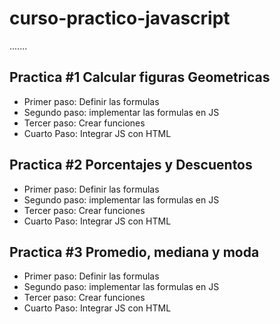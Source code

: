 # curso-practico-javascript

.......

## Practica #1 Calcular figuras Geometricas

- Primer paso: Definir las formulas
- Segundo paso: implementar las formulas en JS
- Tercer paso: Crear funciones 
- Cuarto Paso: Integrar JS con HTML

## Practica #2 Porcentajes y Descuentos

- Primer paso: Definir las formulas
- Segundo paso: implementar las formulas en JS
- Tercer paso: Crear funciones 
- Cuarto Paso: Integrar JS con HTML

## Practica #3 Promedio, mediana y moda

- Primer paso: Definir las formulas
- Segundo paso: implementar las formulas en JS
- Tercer paso: Crear funciones 
- Cuarto Paso: Integrar JS con HTML